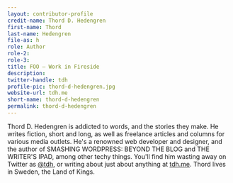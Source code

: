 ```yaml
---
layout: contributor-profile
credit-name: Thord D. Hedengren
first-name: Thord
last-name: Hedengren
file-as: h
role: Author
role-2:
role-3:
title: FOO — Work in Fireside
description: 
twitter-handle: tdh
profile-pic: thord-d-hedengren.jpg
website-url: tdh.me
short-name: thord-d-hedengren
permalink: thord-d-hedengren
---
```

Thord D. Hedengren is addicted to words, and the stories they make. He writes fiction, short and long, as well as freelance articles and columns for various media outlets. He's a renowned web developer and designer, and the author of SMASHING WORDPRESS: BEYOND THE BLOG and THE WRITER'S IPAD, among other techy things. You'll find him wasting away on Twitter as [@tdh](https://twitter.com/tdh), or writing about just about anything at [tdh.me](http://tdh.me). Thord lives in Sweden, the Land of Kings.
